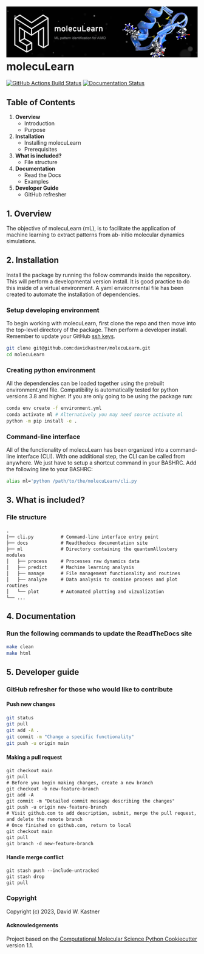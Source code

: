 ![Graphical Summary of README](docs/_static/header.webp)
molecuLearn
==============================
[//]: # (Badges)
[![GitHub Actions Build Status](https://github.com/davidkastner/molecuLearn/workflows/CI/badge.svg)](https://github.com/davidkastner/molecuLearn/actions?query=workflow%3ACI)
[![Documentation Status](https://readthedocs.org/projects/moleculearn/badge/?version=latest)](https://moleculearn.readthedocs.io/en/latest/?badge=latest)


## Table of Contents
1. **Overview**
    * Introduction
    * Purpose
2. **Installation**
    * Installing molecuLearn
    * Prerequisites
3. **What is included?**
    * File structure
4. **Documentation**
    * Read the Docs
    * Examples
5. **Developer Guide**
    * GitHub refresher


## 1. Overview
The objective of molecuLearn (mL), is to facilitate the application of machine learning to extract patterns from ab-initio molecular dynamics simulations.


## 2. Installation
Install the package by running the follow commands inside the repository. This will perform a developmental version install. It is good practice to do this inside of a virtual environment. A yaml environmental file has been created to automate the installation of dependencies.

### Setup developing environment
To begin working with molecuLearn, first clone the repo and then move into the top-level directory of the package.
Then perform a developer install.
Remember to update your GitHub [ssh keys](https://docs.github.com/en/authentication/connecting-to-github-with-ssh/adding-a-new-ssh-key-to-your-github-account).
```bash
git clone git@github.com:davidkastner/molecuLearn.git
cd molecuLearn
```

### Creating python environment
All the dependencies can be loaded together using the prebuilt environment.yml file.
Compatibility is automatically tested for python versions 3.8 and higher.
If you are only going to be using the package run:
```bash
conda env create -f environment.yml
conda activate ml # Alternatively you may need source activate ml
python -m pip install -e .
```

### Command-line interface
All of the functionality of molecuLearn has been organized into a command-line interface (CLI).
With one additional step, the CLI can be called from anywhere.
We just have to setup a shortcut command in your BASHRC.
Add the following line to your BASHRC:
```bash
alias ml='python /path/to/the/molecuLearn/cli.py
```


## 3. What is included?
### File structure
```
.
|── cli.py          # Command-line interface entry point
├── docs            # Readthedocs documentation site
├── ml              # Directory containing the quantumAllostery modules
│   ├── process     # Processes raw dynamics data
│   ├── predict     # Machine learning analysis
│   ├── manage      # File management functionality and routines
│   ├── analyze     # Data analysis to combine process and plot routines
│   └── plot        # Automated plotting and vizualization 
└── ...
```


## 4. Documentation
### Run the following commands to update the ReadTheDocs site
```bash
make clean
make html
```


## 5. Developer guide
### GitHub refresher for those who would like to contribute
#### Push new changes
```bash
git status
git pull
git add -A .
git commit -m "Change a specific functionality"
git push -u origin main
```

#### Making a pull request
```
git checkout main
git pull
# Before you begin making changes, create a new branch
git checkout -b new-feature-branch
git add -A
git commit -m "Detailed commit message describing the changes"
git push -u origin new-feature-branch
# Visit github.com to add description, submit, merge the pull request, and delete the remote branch
# Once finished on github.com, return to local
git checkout main
git pull
git branch -d new-feature-branch
```

#### Handle merge conflict

```
git stash push --include-untracked
git stash drop
git pull
```

### Copyright

Copyright (c) 2023, David W. Kastner


#### Acknowledgements
 
Project based on the 
[Computational Molecular Science Python Cookiecutter](https://github.com/molssi/cookiecutter-cms) version 1.1.
